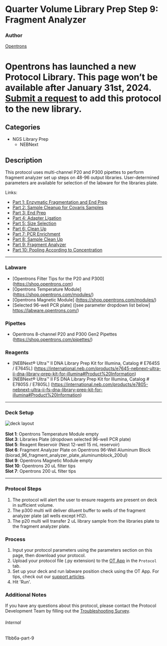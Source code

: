 # Quarter Volume Library Prep Step 9: Fragment Analyzer

### Author
[Opentrons](https://opentrons.com/)



# Opentrons has launched a new Protocol Library. This page won’t be available after January 31st, 2024. [Submit a request](https://docs.google.com/forms/d/e/1FAIpQLSdYYp9QCKow4nn0KlCVsMS3HX0eJ0N9O7-erajKvcpT0lWbSg/viewform) to add this protocol to the new library.

## Categories
* NGS Library Prep
	* NEBNext

## Description
This protocol uses multi-channel P20 and P300 pipettes to perform fragment analyzer set up steps on 48-96 output libraries. User-determined parameters are available for selection of the labware for the libraries plate.

Links:
* [Part 1: Enzymatic Fragmentation and End Prep](http://protocols.opentrons.com/protocol/11bb6a)
* [Part 2: Sample Cleanup for Covaris Samples](http://protocols.opentrons.com/protocol/11bb6a-part-2)
* [Part 3: End Prep](http://protocols.opentrons.com/protocol/11bb6a-part-3)
* [Part 4: Adapter Ligation](http://protocols.opentrons.com/protocol/11bb6a-part-4)
* [Part 5: Size Selection](http://protocols.opentrons.com/protocol/11bb6a-part-5)
* [Part 6: Clean Up](http://protocols.opentrons.com/protocol/11bb6a-part-6)
* [Part 7: PCR Enrichment](http://protocols.opentrons.com/protocol/11bb6a-part-7)
* [Part 8: Sample Clean Up](http://protocols.opentrons.com/protocol/11bb6a-part-8)
* [Part 9: Fragment Analyzer](http://protocols.opentrons.com/protocol/11bb6a-part-9)
* [Part 10: Pooling According to Concentration](http://protocols.opentrons.com/protocol/11bb6a-part-10)

---


### Labware
* [Opentrons Filter Tips for the P20 and P300] (https://shop.opentrons.com)
* [Opentrons Temperature Module] (https://shop.opentrons.com/modules/)
* [Opentrons Magnetic Module] (https://shop.opentrons.com/modules/)
* [Selected 96-well PCR plate] ([see parameter dropdown list below] https://labware.opentrons.com/)


### Pipettes
* Opentrons 8-channel P20 and P300 Gen2 Pipettes (https://shop.opentrons.com/pipettes/)

### Reagents
* [NEBNext® Ultra™ II DNA Library Prep Kit for Illumina, Catalog # E7645S / E7645L] (https://international.neb.com/products/e7645-nebnext-ultra-ii-dna-library-prep-kit-for-illumina#Product%20Information)
* [NEBNext® Ultra™ II FS DNA Library Prep Kit for Illumina, Catalog # E7805S / E7805L] (https://international.neb.com/products/e7805-nebnext-ultra-ii-fs-dna-library-prep-kit-for-illumina#Product%20Information)

---

### Deck Setup
![deck layout](https://opentrons-protocol-library-website.s3.amazonaws.com/custom-README-images/11bb6a/screenshot9-deck-corrected.png)
</br>
</br>
**Slot 1**: Opentrons Temperature Module empty </br>
**Slot 3**: Libraries Plate (dropdown selected 96-well PCR plate) </br>
**Slot 5**: Reagent Reservoir (Nest 12-well 15 mL reservoir) </br>
**Slot 6**: Fragment Analyzer Plate on Opentrons 96-Well Aluminum Block (biorad_96_fragment_analyzer_plate_aluminumblock_200ul) </br>
**Slot 9**: Opentrons Magnetic Module empty </br>
**Slot 10**: Opentrons 20 uL filter tips </br>
**Slot 7**: Opentrons 200 uL filter tips </br>


---

### Protocol Steps
1. The protocol will alert the user to ensure reagents are present on deck in sufficient volume.
2. The p300 multi will deliver diluent buffer to wells of the fragment analyzer plate (all wells except H12).
3. The p20 multi will transfer 2 uL library sample from the libraries plate to the fragment analyzer plate.

### Process
1. Input your protocol parameters using the parameters section on this page, then download your protocol.
2. Upload your protocol file (.py extension) to the [OT App](https://opentrons.com/ot-app) in the `Protocol` tab.
3. Set up your deck and run labware position check using the OT App. For tips, check out our [support articles](https://support.opentrons.com/en/collections/1559720-guide-for-getting-started-with-the-ot-2).
4. Hit 'Run'.

### Additional Notes
If you have any questions about this protocol, please contact the Protocol Development Team by filling out the [Troubleshooting Survey](https://protocol-troubleshooting.paperform.co/).

###### Internal
11bb6a-part-9
